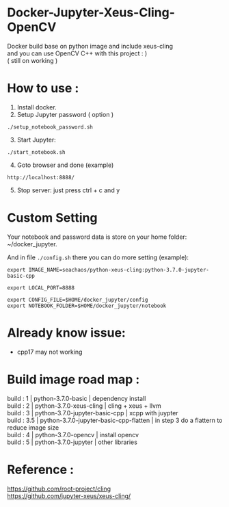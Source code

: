 # Docker-Jupyter-Xeus-Cling-OpenCV
Docker build base on python image and include xeus-cling  
and you can use OpenCV C++ with this project : )  
( still on working )

# How to use :
1. Install docker.  
2. Setup Jupyter password ( option )
```
./setup_notebook_password.sh
```

3.  Start Jupyter:
```
./start_notebook.sh
```

4. Goto browser and done (example) 
```
http://localhost:8888/
```

5. Stop server:  just press ctrl + c and y 

# Custom Setting
Your notebook and password data is store on your home folder:  ~/docker_jupyter.  

And in file `./config.sh` there you can do more setting (example):
```shell
export IMAGE_NAME=seachaos/python-xeus-cling:python-3.7.0-jupyter-basic-cpp

export LOCAL_PORT=8888

export CONFIG_FILE=$HOME/docker_jupyter/config
export NOTEBOOK_FOLDER=$HOME/docker_jupyter/notebook
```


# Already know issue:
- cpp17 may not working


# Build image road map :
build :  1  | python-3.7.0-basic                     | dependency install  
build :  2  | python-3.7.0-xeus-cling                | cling + xeus + llvm  
build :  3  | python-3.7.0-jupyter-basic-cpp         | xcpp with juypter  
build : 3.5 | python-3.7.0-jupyter-basic-cpp-flatten | in step 3 do a flattern to reduce image size  
build :  4  | python-3.7.0-opencv                    | install opencv    
build :  5  | python-3.7.0-jupyter                   | other libraries 

# Reference :  

https://github.com/root-project/cling  
https://github.com/jupyter-xeus/xeus-cling/  
